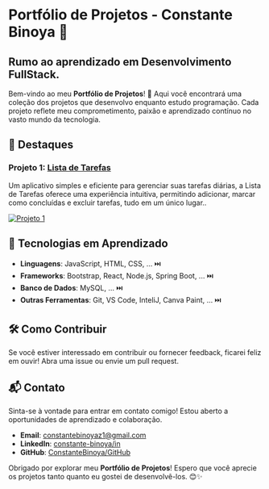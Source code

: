 # Portfólio de Projetos - Constante Binoya 🚀

## Rumo ao aprendizado em Desenvolvimento FullStack.

Bem-vindo ao meu **Portfólio de Projetos**! 👋 Aqui você encontrará uma coleção dos projetos que desenvolvo enquanto estudo programação. Cada projeto reflete meu comprometimento, paixão e aprendizado contínuo no vasto mundo da tecnologia.

## 🌟 Destaques

### Projeto 1: [Lista de Tarefas]()
Um aplicativo simples e eficiente para gerenciar suas tarefas diárias, a Lista de Tarefas oferece uma experiência intuitiva, permitindo adicionar, marcar como concluídas e excluir tarefas, tudo em um único lugar..

[![Projeto 1](https://github.com/ConstanteBinoya/Portfolio_de_Projetos/blob/main/lista-de-tarefas/src/assets/icon-readme.png)]([link-para-o-projeto-1](https://github.com/ConstanteBinoya/Portfolio_de_Projetos/tree/main/lista-de-tarefas))

## 🚀 Tecnologias em Aprendizado

- **Linguagens**: JavaScript, HTML, CSS, ... :next_track_button: 
- **Frameworks**: Bootstrap, React, Node.js, Spring Boot, ... :next_track_button: 
- **Banco de Dados**: MySQL, ... :next_track_button: 
- **Outras Ferramentas**: Git, VS Code, InteliJ, Canva Paint, ... :next_track_button: 

## 🛠️ Como Contribuir

Se você estiver interessado em contribuir ou fornecer feedback, ficarei feliz em ouvir! Abra uma issue ou envie um pull request.

## 📬 Contato

Sinta-se à vontade para entrar em contato comigo! Estou aberto a oportunidades de aprendizado e colaboração.

- **Email**: constantebinoyaz1@gmail.com
- **LinkedIn**: [constante-binoya/in](https://linkedin.com/in/constante-binoya-2647b25a)
- **GitHub**: [ConstanteBinoya/GitHub](https://github.com/ConstanteBinoya)

Obrigado por explorar meu **Portfólio de Projetos**! Espero que você aprecie os projetos tanto quanto eu gostei de desenvolvê-los. 😊✨
